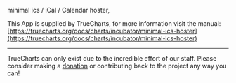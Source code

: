 minimal ics / iCal / Calendar hoster, 


This App is supplied by TrueCharts, for more information visit the manual: [https://truecharts.org/docs/charts/incubator/minimal-ics-hoster](https://truecharts.org/docs/charts/incubator/minimal-ics-hoster)

---

TrueCharts can only exist due to the incredible effort of our staff.
Please consider making a [donation](https://truecharts.org/docs/about/sponsor) or contributing back to the project any way you can!
